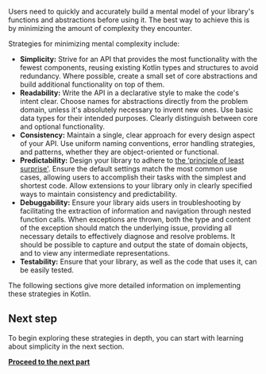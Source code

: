[//]: # (title: Minimizing mental complexity overview)

Users need to quickly and accurately build a mental model of your library's functions and abstractions before using it. 
The best way to achieve this is by minimizing the amount of complexity they encounter.

Strategies for minimizing mental complexity include:

* **Simplicity:** Strive for an API that provides the most functionality with the fewest components, reusing existing Kotlin types and structures to avoid redundancy. Where possible, create a small set of core abstractions and build additional functionality on top of them.
* **Readability:** Write the API in a declarative style to make the code's intent clear. Choose names for abstractions directly from the problem domain, unless it's absolutely necessary to invent new ones. Use basic data types for their intended purposes. Clearly distinguish between core and optional functionality.
* **Consistency:** Maintain a single, clear approach for every design aspect of your API. Use uniform naming conventions, error handling strategies, and patterns, whether they are object-oriented or functional.
* **Predictability:** Design your library to adhere to [the ‘principle of least surprise'](https://en.wikipedia.org/wiki/Principle_of_least_astonishment). Ensure the default settings match the most common use cases, allowing users to accomplish their tasks with the simplest and shortest code. Allow extensions to your library only in clearly specified ways to maintain consistency and predictability.
* **Debuggability:** Ensure your library aids users in troubleshooting by facilitating the extraction of information and navigation through nested function calls. When exceptions are thrown, both the type and content of the exception should match the underlying issue, providing all necessary details to effectively diagnose and resolve problems. It should be possible to capture and output the state of domain objects, and to view any intermediate representations.
* **Testability:** Ensure that your library, as well as the code that uses it, can be easily tested.

The following sections give more detailed information on implementing these strategies in Kotlin.

## Next step

To begin exploring these strategies in depth, you can start with learning about simplicity in the next section.

[**Proceed to the next part**](api-guidelines-simplicity.md)
